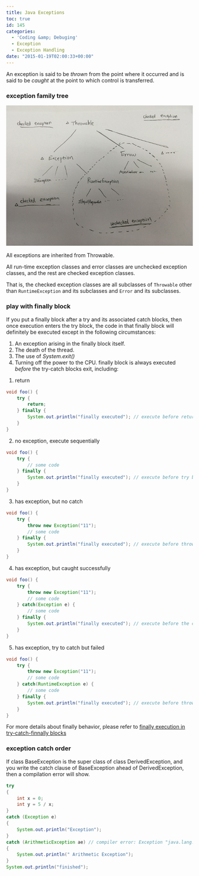 ```yaml
---
title: Java Exceptions
toc: true
id: 145
categories:
  - 'Coding &amp; Debuging'
  - Exception
  - Exception Handling
date: "2015-01-19T02:00:33+00:00"
---
```


An exception is said to be <span class="emphasis">_thrown_</span> from the point where it occurred and is said to be <span class="emphasis">_caught_</span> at the point to which control is transferred.

### exception family tree

[![IMG_2690](/media/IMG_2690.png)](/media/IMG_2690.png)

All exceptions are inherited from Throwable.

All run-time exception classes and error classes are unchecked exception classes, and the rest are checked exception classes.

That is, the checked exception classes are all subclasses of `Throwable` other than `RuntimeException` and its subclasses and `Error` and its subclasses.

### play with finally block

If you put a finally block after a try and its associated catch blocks, then once execution enters the try block, the code in that finally block will definitely be executed except in the following circumstances:

1.  An exception arising in the finally block itself.
2.  The death of the thread.
3.  The use of _System.exit()_
4.  Turning off the power to the CPU.
finally block is always executed _before_ the try-catch blocks exit, including:

1) return


```java
void foo() {
    try {
        return;
    } finally {
        System.out.println("finally executed"); // execute before return
    }
}
```

2) no exception, execute sequentially


```java
void foo() {
    try {
        // some code
    } finally {
        System.out.println("finally executed"); // execute before try block ends
    }
}
```

3) has exception, but no catch


```java
void foo() {
    try {
        throw new Exception("11");
        // some code
    } finally {
        System.out.println("finally executed"); // execute before throwing the exception
    }
}
```

4) has exception, but caught successfully


```java
void foo() {
    try {
        throw new Exception("11");
        // some code
    } catch(Exception e) {
        // some code
    } finally {
        System.out.println("finally executed"); // execute before the catch block ends
    }
}
```

5) has exception, try to catch but failed


```java
void foo() {
    try {
        throw new Exception("11");
        // some code
    } catch(RuntimeException e) {
        // some code
    } finally {
        System.out.println("finally executed"); // execute before throwing the exception
    }
}
```

For more details about finally behavior, please refer to [finally execution in try-catch-finnally blocks](http://richdyang.com/finally-execution-in-try-catch-finnally-blocks)

### exception catch order

If class BaseException is the super class of class DerivedException, and you write the catch clause of BaseException ahead of DerivedException, then a compilation error will show.


```java
try
{
    int x = 0;
    int y = 5 / x;
}
catch (Exception e)
{
    System.out.println("Exception");
}
catch (ArithmeticException ae) // compiler error: Exception "java.lang.ArithmeticException" has already been caught
{
    System.out.println(" Arithmetic Exception");
}
System.out.println("finished");
```


